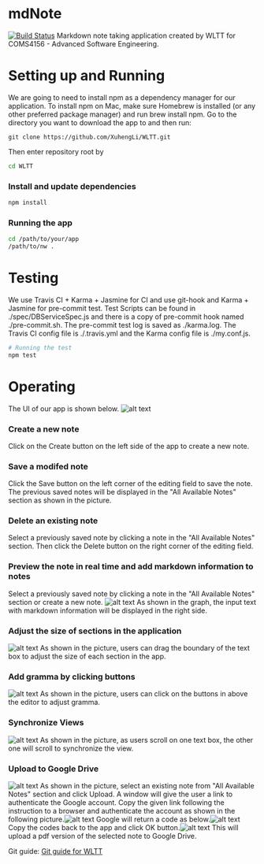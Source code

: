 # mdNote
[![Build Status](https://travis-ci.com/XuhengLi/WLTT.svg?branch=master)](https://travis-ci.com/XuhengLi/WLTT)
Markdown note taking application created by WLTT for COMS4156 - Advanced Software Engineering.
# Setting up and Running

We are going to need to install npm as a dependency manager for our application.
To install npm on Mac, make sure Homebrew is installed (or any other preferred package manager) and run brew install npm.
Go to the directory you want to download the app to and then run:
```
git clone https://github.com/XuhengLi/WLTT.git
```
Then enter repository root by
``` bash
cd WLTT
```
### Install and update dependencies
``` bash
npm install 
```
### Running the app
``` bash
cd /path/to/your/app
/path/to/nw .
```
# Testing
We use Travis CI + Karma + Jasmine for CI and use git-hook and Karma + Jasmine for pre-commit test.
Test Scripts can be found in ./spec/DBServiceSpec.js and there is a copy of pre-commit hook named ./pre-commit.sh.
The pre-commit test log is saved as ./karma.log.
The Travis CI config file is ./.travis.yml and the Karma config file is ./my.conf.js.
``` bash
# Running the test
npm test 
```
# Operating
The UI of our app is shown below.
![alt text](/imgs/overall.png)
### Create a new note
Click on the Create button on the left side of the app to create a new note.
### Save a modifed note
Click the Save button on the left corner of the editing field to save the note. The previous saved notes will be displayed in the "All Available Notes" section as shown in the picture.
### Delete an existing note
Select a previously saved note by clicking a note in the "All Available Notes" section. Then click the Delete button on the right corner of the editing field.
### Preview the note in real time and add markdown information to notes
Select a previously saved note by clicking a note in the "All Available Notes" section or create a new note. ![alt text](/imgs/preview.gif) As shown in the graph, the input text with markdown information will be displayed in the right side.
### Adjust the size of sections in the application
![alt text](/imgs/resize.gif) As shown in the picture, users can drag the boundary of the text box to adjust the size of each section in the app.
### Add gramma by clicking buttons
![alt text](/imgs/addGramma.png) As shown in the picture, users can click on the buttons in above the editor to adjust gramma.
### Synchronize Views
![alt text](/imgs/syncView.gif) As shown in the picture, as users scroll on one text box, the other one will scroll to synchronize the view.
### Upload to Google Drive
![alt text](/imgs/upload1.png) As shown in the picture, select an existing note from "All Available Notes" section and click Upload.
A window will give the user a link to authenticate the Google account. Copy the given link following the instruction to a browser and authenticate the account as shown in the following picture.![alt text](/imgs/upload2.png)
Google will return a code as below.![alt text](/imgs/upload3.png)
Copy the codes back to the app and click OK button.![alt text](/imgs/upload4.png)
This will upload a pdf version of the selected note to Google Drive.

Git guide: [Git guide for WLTT](https://github.com/XuhengLi/WLTT/wiki/Git-Guide-for-WLTT)

